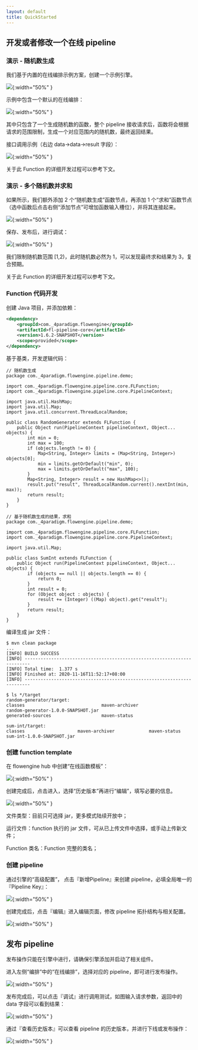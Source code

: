 ```yaml
---
layout: default
title: QuickStarted
---
```


## 开发或者修改一个在线 pipeline

### 演示 - 随机数生成

我们基于内置的在线编排示例方案，创建一个示例引擎。

![](images/create-function-engine.png){:width="50%" }

示例中包含一个默认的在线编排：

![](images/online-pipeline-demo.png){:width="50%" }

其中只包含了一个生成随机数的函数，整个 pipeline 接收请求后，函数将会根据请求的范围限制，生成一个对应范围内的随机数，最终返回结果。

接口调用示例（右边 data->data->result 字段）：

![](images/test-pipeline.png){:width="50%" }

关于此 Function 的详细开发过程可以参考下文。

### 演示 - 多个随机数并求和

如果所示，我们额外添加 2 个“随机数生成”函数节点，再添加 1 个“求和”函数节点（选中函数后点击右侧“添加节点”可增加函数输入槽位），并将其连接起来。

![](images/online-pipeline-sum.png){:width="50%" }

保存、发布后，进行调试：

![](images/online-pipeline-sum-debug.png){:width="50%" }

我们限制随机数范围 [1,2)，此时随机数必然为 1，可以发现最终求和结果为 3，复合预期。

关于此 Function 的详细开发过程可以参考下文。

### Function 代码开发

创建 Java 项目，并添加依赖：

```xml
<dependency>
    <groupId>com._4paradigm.flowengine</groupId>
    <artifactId>fl-pipeline-core</artifactId>
    <version>1.6.2-SNAPSHOT</version>
    <scope>provided</scope>
</dependency>
```

基于基类，开发逻辑代码：

```
// 随机数生成
package com._4paradigm.flowengine.pipeline.demo;

import com._4paradigm.flowengine.pipeline.core.FLFunction;
import com._4paradigm.flowengine.pipeline.core.PipelineContext;

import java.util.HashMap;
import java.util.Map;
import java.util.concurrent.ThreadLocalRandom;

public class RandomGenerator extends FLFunction {
    public Object run(PipelineContext pipelineContext, Object... objects) {
        int min = 0;
        int max = 100;
        if (objects.length != 0) {
            Map<String, Integer> limits = (Map<String, Integer>) objects[0];
            min = limits.getOrDefault("min", 0);
            max = limits.getOrDefault("max", 100);
        }
        Map<String, Integer> result = new HashMap<>();
        result.put("result", ThreadLocalRandom.current().nextInt(min, max));
        return result;
    }
}
```

```
// 基于随机数生成的结果，求和
package com._4paradigm.flowengine.pipeline.demo;

import com._4paradigm.flowengine.pipeline.core.FLFunction;
import com._4paradigm.flowengine.pipeline.core.PipelineContext;

import java.util.Map;

public class SumInt extends FLFunction {
    public Object run(PipelineContext pipelineContext, Object... objects) {
        if (objects == null || objects.length == 0) {
            return 0;
        }
        int result = 0;
        for (Object object : objects) {
            result += (Integer) ((Map) object).get("result");
        }
        return result;
    }
}

```

编译生成 jar 文件：

```
$ mvn clean package
...
[INFO] BUILD SUCCESS
[INFO] ------------------------------------------------------------------------
[INFO] Total time:  1.377 s
[INFO] Finished at: 2020-11-16T11:52:17+08:00
[INFO] ------------------------------------------------------------------------

$ ls */target 
random-generator/target:
classes                             maven-archiver                      random-generator-1.0.0-SNAPSHOT.jar
generated-sources                   maven-status

sum-int/target:
classes                    maven-archiver             maven-status               sum-int-1.0.0-SNAPSHOT.jar
```

### 创建 function template

在 flowengine hub 中创建“在线函数模板”：

![](images/create-function-template.png){:width="50%" }

创建完成后，点击进入，选择“历史版本”再进行“编辑”，填写必要的信息。

![](images/update-function-template-1.png){:width="50%" }

文件类型：目前只可选择 jar，更多模式陆续开放中；

运行文件：function 执行的 jar 文件，可从已上传文件中选择，或手动上传新文件；

Function 类名：Function 完整的类名；

### 创建 pipeline

通过引擎的“高级配置”，
点击『新增Pipeline』来创建 pipeline，必填全局唯一的『Pipeline Key』：

![](images/create-pipeline.png){:width="50%" }

创建完成后，点击『编辑』进入编辑页面，修改 pipeline 拓扑结构与相关配置。

![](images/update-pipeline.png){:width="50%" }

## 发布 pipeline

发布操作只能在引擎中进行，请确保引擎添加并启动了相关组件。

进入左侧“编排”中的“在线编排”，选择对应的 pipeline，即可进行发布操作。

![](images/deploy-pipeline.png){:width="50%" }

发布完成后，可以点击『调试』进行调用测试，如图输入请求参数，返回中的 data 字段可以看到结果：

![](images/test-pipeline.png){:width="50%" }

通过『查看历史版本』可以查看 pipeline 的历史版本，并进行下线或发布操作：

![](images/pipeline-history.png){:width="50%" }